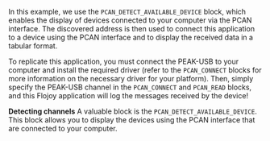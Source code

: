 In this example, we use the `PCAN_DETECT_AVAILABLE_DEVICE` block, which enables the display of devices connected to your computer via the PCAN interface. The discovered address is then used to connect this application to a device using the PCAN interface and to display the received data in a tabular format.

To replicate this application, you must connect the PEAK-USB to your computer and install the required driver (refer to the `PCAN_CONNECT` blocks for more information on the necessary driver for your platform). Then, simply specify the PEAK-USB channel in the `PCAN_CONNECT` and `PCAN_READ` blocks, and this Flojoy application will log the messages received by the device!

**Detecting channels**
A valuable block is the `PCAN_DETECT_AVAILABLE_DEVICE`. This block allows you to display the devices using the PCAN interface that are connected to your computer.
